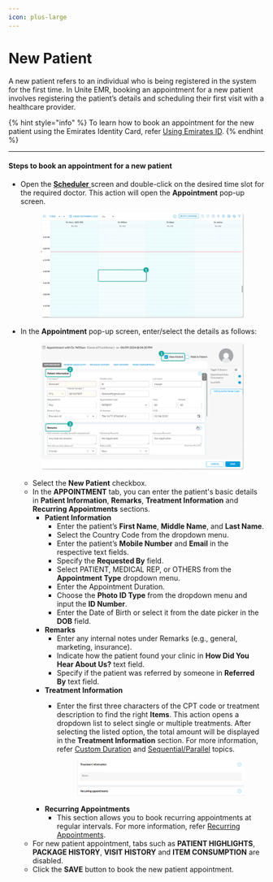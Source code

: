 ```yaml
---
icon: plus-large
---
```


# New Patient

A new patient refers to an individual who is being registered in the system for the first time. In Unite EMR, booking an appointment for a new patient involves registering the patient’s details and scheduling their first visit with a healthcare provider.

{% hint style="info" %}
To learn how to book an appointment for the new patient using the Emirates Identity Card, refer [Using Emirates ID](using-emirates-id.md).
{% endhint %}

***

#### **Steps to book an appointment for a new patient**

*   Open the [**Scheduler** ](../)screen and double-click on the desired time slot for the required doctor. This action will open the **Appointment** pop-up screen.

    <figure><img src="../../.gitbook/assets/Scheduler appointment booking.png" alt=""><figcaption></figcaption></figure>
*   In the **Appointment** pop-up screen, enter/select the details as follows:

    <figure><img src="../../.gitbook/assets/New patient appointment (1).png" alt=""><figcaption></figcaption></figure>

    * Select the **New Patient** checkbox.
    * In the **APPOINTMENT** tab, you can enter the patient's basic details in **Patient Information**, **Remarks**, **Treatment Information** and **Recurring Appointments** sections.
      * **Patient Information**
        * Enter the patient’s **First Name**, **Middle Name**, and **Last Name**.
        * Select the Country Code from the dropdown menu.
        * Enter the patient’s **Mobile Number** and **Email** in the respective text fields.
        * Specify the **Requested By** field.
        * Select PATIENT, MEDICAL REP, or OTHERS from the **Appointment Type** dropdown menu.
        * Enter the Appointment Duration.
        * Choose the **Photo ID Type** from the dropdown menu and input the **ID Number**.
        * Enter the Date of Birth or select it from the date picker in the **DOB** field.
      * **Remarks**
        * Enter any internal notes under Remarks (e.g., general, marketing, insurance).
        * Indicate how the patient found your clinic in **How Did You Hear About Us?** text field.
        * Specify if the patient was referred by someone in **Referred By** text field.
      * **Treatment Information**
        *   Enter the first three characters of the CPT code or treatment description to find the right **Items**. This action opens a dropdown list to select single or multiple treatments. After selecting the listed option, the total amount will be displayed in the **Treatment Information** section. For more information, refer [Custom Duration](custom-duration.md) and [Sequential/Parallel](sequential-parallel.md) topics.

            <figure><img src="../../.gitbook/assets/chrome_b3ZdvCpmMr.gif" alt=""><figcaption></figcaption></figure>
      * **Recurring Appointments**
        * This section allows you to book recurring appointments at regular intervals. For more information, refer [Recurring Appointments](recurring.md).
    * For new patient appointment, tabs such as **PATIENT HIGHLIGHTS**, **PACKAGE HISTORY**, **VISIT HISTORY** and **ITEM CONSUMPTION** are disabled.
    * Click the **SAVE** button to book the new patient appointment.

